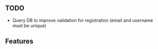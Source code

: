 ## TODO  
 - Query DB to improve validation for registration (email and username must be unique) 

## Features


